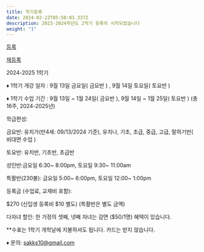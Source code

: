 ```yaml
---
title: 학기등록
date: 2024-02-22T05:58:03.337Z
description: 2023-2024학년도 2학기 등록이 시작되었습니다
weight: "1"
---
```

<a class="bg-blue-  500 hover:bg-blue-700 text-white font-bold py-2 px-4 rounded my-8" href="/ko/registration_pages/register">등록</a>

<a class="bg-blue-500 hover:bg-blue-700 text-white font-bold py-2 px-4 rounded" href="/ko/registration_pages/reregister">재등록</a>

2024-2025 1학기

♦ 1학기 개강 일자 : 9월 13일 금요일( 금요반 ) , 9월 14일 토요일( 토요반 )

♦ 1학기 수업 기간 : 9월 13일 \~ 1월 24일( 금요반 ), 9월 14일 \~ 1월 25일( 토요반 ) (총 16주, 2024-2025년)



학급편성:

금요반: 유치가(만4세: 09/13/2024 기준), 유치나, 기초, 초급, 중급, 고급, 말하기반( 비대면 수업 )

토요반: 유치반, 기초반, 초급반

성인반:금요일 6:30\~ 8:00pm, 토요일 9:30\~ 11:00am 

특활반(230불):  금요일 5:00\~ 6:00pm, 토요일 12:00\~ 1:00pm



등록금 (수업료, 교재비 포함):

$270 (신입생 등록비 $10 별도) (특활반은 별도 금액)

다자녀 할인: 한 가정의 셋째, 넷째 자녀는 감면 ($50/1명) 혜택이 있습니다.

\*\*수표는 1학기 개학날에 지불하셔도 됩니다. 카드는 받지 않습니다.

♦ 문의: sakks10@gmail.com
